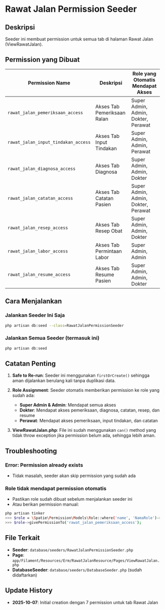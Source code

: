 # Rawat Jalan Permission Seeder

## Deskripsi
Seeder ini membuat permission untuk semua tab di halaman Rawat Jalan (ViewRawatJalan).

## Permission yang Dibuat

| Permission Name | Deskripsi | Role yang Otomatis Mendapat Akses |
|----------------|-----------|-----------------------------------|
| `rawat_jalan_pemeriksaan_access` | Akses Tab Pemeriksaan Ralan | Super Admin, Admin, Dokter, Perawat |
| `rawat_jalan_input_tindakan_access` | Akses Tab Input Tindakan | Super Admin, Admin, Perawat |
| `rawat_jalan_diagnosa_access` | Akses Tab Diagnosa | Super Admin, Admin, Dokter |
| `rawat_jalan_catatan_access` | Akses Tab Catatan Pasien | Super Admin, Admin, Dokter, Perawat |
| `rawat_jalan_resep_access` | Akses Tab Resep Obat | Super Admin, Admin, Dokter |
| `rawat_jalan_labor_access` | Akses Tab Permintaan Labor | Super Admin, Admin |
| `rawat_jalan_resume_access` | Akses Tab Resume Pasien | Super Admin, Admin, Dokter |

## Cara Menjalankan

### Jalankan Seeder Ini Saja
```bash
php artisan db:seed --class=RawatJalanPermissionSeeder
```

### Jalankan Semua Seeder (termasuk ini)
```bash
php artisan db:seed
```

## Catatan Penting

1. **Safe to Re-run**: Seeder ini menggunakan `firstOrCreate()` sehingga aman dijalankan berulang kali tanpa duplikasi data.

2. **Role Assignment**: Seeder otomatis memberikan permission ke role yang sudah ada:
   - **Super Admin & Admin**: Mendapat semua akses
   - **Dokter**: Mendapat akses pemeriksaan, diagnosa, catatan, resep, dan resume
   - **Perawat**: Mendapat akses pemeriksaan, input tindakan, dan catatan

3. **ViewRawatJalan.php**: File ini sudah menggunakan `can()` method yang tidak throw exception jika permission belum ada, sehingga lebih aman.

## Troubleshooting

### Error: Permission already exists
- Tidak masalah, seeder akan skip permission yang sudah ada

### Role tidak mendapat permission otomatis
- Pastikan role sudah dibuat sebelum menjalankan seeder ini
- Atau berikan permission manual:
```bash
php artisan tinker
>>> $role = \Spatie\Permission\Models\Role::where('name', 'NamaRole')->first();
>>> $role->givePermissionTo('rawat_jalan_pemeriksaan_access');
```

## File Terkait

- **Seeder**: `database/seeders/RawatJalanPermissionSeeder.php`
- **Page**: `app/Filament/Resources/Erm/RawatJalanResource/Pages/ViewRawatJalan.php`
- **DatabaseSeeder**: `database/seeders/DatabaseSeeder.php` (sudah didaftarkan)

## Update History

- **2025-10-07**: Initial creation dengan 7 permission untuk tab Rawat Jalan
